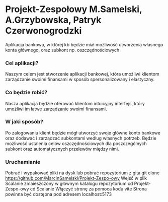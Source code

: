 # Projekt-Zespołowy M.Samelski, A.Grzybowska, Patryk Czerwonogrodzki
Aplikacja bankowa, w której kb będzie miał możliwość utworzenia własnego konta głównego, oraz subkont np. oszczędnościowych

### Cel aplikacji? 
Naszym celem jest stworzenie aplikacji bankowej, która umożliwi klientom zarządzanie swoimi finansami w sposób spersonalizowany i elastyczny.

### Co będzie robić?
Nasza aplikacja będzie oferować klientom intuicyjny interfejs, który umożliwi im łatwe zarządzanie swoimi finansami. 

### W jaki sposób?
Po zalogowaniu klient będzie mógł utworzyć swoje główne konto bankowe oraz dodawać i zarządzać subkontami według własnych potrzeb. Będzie możliwość ustalenia celów oszczędnościowych dla poszczególnych subkont oraz automatycznych przelewów między nimi. 

### Uruchamianie
Pobrać i wypakować pliki na dysk lub pobrać repozytorium z gita
git clone https://github.com/MarcinSamelski/Projekt-Zespo-owy
Wejść w plik Scalanie zmaieszczony w głównym katalogu repozytorium
cd Projekt-Zespo-owy
cd Scalanie
Włączyć stronę za pomoca kodu
vite
Strona powinna być dostępna pod adresem localhost:5173
